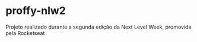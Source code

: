 # proffy-nlw2
 Projeto realizado durante a segunda edição da Next Level Week, promovida pela Rocketseat

